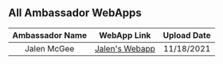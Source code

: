 ## All Ambassador WebApps

| Ambassador Name | WebApp Link | Upload Date |
| :----: | :----: | :----: | 
| Jalen McGee | [Jalen's Webapp](thisismywebapp.azurestaticapps.com) | 11/18/2021 | 
